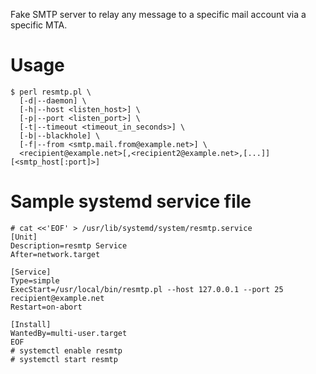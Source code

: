 
Fake SMTP server to relay any message to a specific mail account via a specific
MTA.

# Usage

    $ perl resmtp.pl \
      [-d|--daemon] \
      [-h|--host <listen_host>] \
      [-p|--port <listen_port>] \
      [-t|--timeout <timeout_in_seconds>] \
      [-b|--blackhole] \
      [-f|--from <smtp.mail.from@example.net>] \
      <recipient@example.net>[,<recipient2@example.net>,[...]] [<smtp_host[:port]>]

# Sample systemd service file

    # cat <<'EOF' > /usr/lib/systemd/system/resmtp.service
    [Unit]
    Description=resmtp Service
    After=network.target
    
    [Service]
    Type=simple
    ExecStart=/usr/local/bin/resmtp.pl --host 127.0.0.1 --port 25 recipient@example.net
    Restart=on-abort
    
    [Install]
    WantedBy=multi-user.target
    EOF
    # systemctl enable resmtp
    # systemctl start resmtp
 
